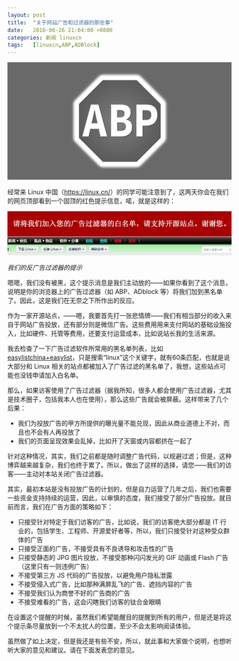 ```yaml
---
layout: post
title:	"关于网站广告和过滤器的那些事"
date:	2016-06-26 21:04:00 +0800 
categories:	新闻 linuxcn 
tags:	[linuxcn,ABP,ADBlock]
---
```



![](/Asserts/Images/album/201606/26/210250uy6nq4bm0akuyq7n.jpeg)


经常来 Linux 中国（<https://linux.cn/>）的同学可能注意到了，这两天你会在我们的网页顶部看到一个固顶的红色提示信息，喏，就是这样的：


![](/Asserts/Images/album/201606/26/201625gj00mmg04qsmzdqc.jpg)


*我们的反广告过滤器的提示*


嗯嗯，我们没有被黑，这个提示消息是我们主动放的——如果你看到了这个消息，说明是你的浏览器上的广告过滤器（如 ABP、ADblock 等）将我们加到黑名单了。因此，这是我们在无奈之下所作出的反应。


作为一家开源站点，——嗯，我要首先打一张悲情牌——我们有相当部分的收入来自于网站广告投放，还有部分则是微信广告。这些费用用来支付网站的基础设施投入，比如硬件、托管等费用，还要支付运营成本，比如说站长我的生活来源。


我去检查了一下广告过滤软件所常用的黑名单列表，比如 [easylistchina+easylist](https://easylist-downloads.adblockplus.org/easylistchina+easylist.txt)，只是搜索“linux”这个关键字，就有60条匹配，也就是说大部分和 Linux 相关的站点都被加入了广告过滤的黑名单了，我想，这些站点可能也没钱申请加入白名单。


那么，如果访客使用了广告过滤器（据我所知，很多人都会使用广告过滤器，尤其是技术圈子，包括我本人也在使用），那么这些广告就会被屏蔽。这样带来了几个后果：


* 我们为投放广告的甲方所提供的曝光量不能兑现，因此从商业道德上不对，而且也不会有人再投放了
* 我们的页面呈现效果会乱掉，比如开了天窗或内容都挤在一起了


针对这种情况，其实，我们之前都是随时调整广告代码，以规避过滤；但是，这种博弈越来越复杂，我们也终于累了。所以，做出了这样的选择，请您——我们的访客——主动对本站关闭广告过滤器。


其实，最初本站是没有投放广告的计划的，但是自力运营了几年之后，我们也需要一些资金支持持续的运营，因此，以审慎的态度，我们接受了部分广告投放。就目前而言，我们在广告方面的策略如下：


* 只接受针对特定于我们访客的广告，比如说，我们的访客绝大部分都是 IT 行业的，包括学生、工程师、开源爱好者等，所以，我们只接受针对这种受众群体的广告
* 只接受正面的广告，不接受具有不良诱导和攻击性的广告
* 只接受静态的 JPG 图片投放，不接受那种闪闪发光的 GIF 动画或 Flash 广告（这里只有一则违例广告）
* 不接受第三方 JS 代码的广告投放，以避免用户隐私泄露
* 不接受侵入式广告，比如那种满屏乱飞的广告、遮挡内容的广告
* 不接受我们认为商誉不好的广告商的广告
* 不接受难看的广告，这会闪瞎我们访客的钛合金眼睛


在设置这个提醒的时候，虽然我们希望能醒目的提醒到所有的用户，但是还是将这个提示条尽量放到一个不太扰人的位置，至少不会太影响阅读体验。


虽然做了如上决定，但是我还是有些不安，所以，就此事和大家做个说明，也想听听大家的意见和建议。请在下面发表您的意见。
